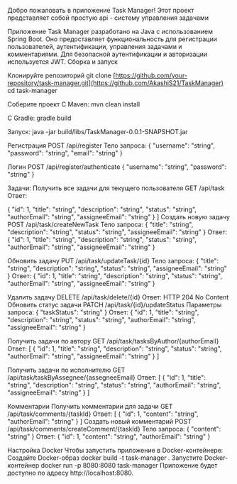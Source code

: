 Добро пожаловать в приложение Task Manager! Этот проект представляет собой простую api - систему управления задачами

Приложение Task Manager разработано на Java с использованием Spring Boot. Оно предоставляет функциональность для регистрации пользователей, аутентификации, управления задачами и комментариями. Для безопасной аутентификации и авторизации используется JWT.
Сборка и запуск


Клонируйте репозиторий
git clone [https://github.com/your-repository/task-manager.git](https://github.com/AkashiS21/TaskManager)
cd task-manager

Соберите проект
С Maven:
mvn clean install

С Gradle:
gradle build

Запуск: java -jar build/libs/TaskManager-0.0.1-SNAPSHOT.jar

Регистрация
POST /api/register
Тело запроса:
{
  "username": "string",
  "password": "string",
  "email": "string"
}


Логин
POST /api/register/authenticate
{
  "username": "string",
  "password": "string"
}


Задачи:
Получить все задачи для текущего пользователя
GET /api/task
Ответ:

  {
    "id": 1,
    "title": "string",
    "description": "string",
    "status": "string",
    "authorEmail": "string",
    "assigneeEmail": "string"
  }
]
Создать новую задачу
POST /api/task/createNewTask
Тело запроса:
{
  "title": "string",
  "description": "string",
  "status": "string",
  "assigneeEmail": "string"
}
Ответ:
{
  "id": 1,
  "title": "string",
  "description": "string",
  "status": "string",
  "authorEmail": "string",
  "assigneeEmail": "string"
}


Обновить задачу
PUT /api/task/updateTask/{id}
Тело запроса:
{
  "title": "string",
  "description": "string",
  "status": "string",
  "assigneeEmail": "string"
}
Ответ:
{
  "id": 1,
  "title": "string",
  "description": "string",
  "status": "string",
  "authorEmail": "string",
  "assigneeEmail": "string"
}


Удалить задачу
DELETE /api/task/delete/{id}
Ответ:
HTTP 204 No Content
Обновить статус задачи
PATCH /api/task/{id}/updateStatus
Параметры запроса:
{
  "taskStatus": "string"
}
Ответ:
{
  "id": 1,
  "title": "string",
  "description": "string",
  "status": "string",
  "authorEmail": "string",
  "assigneeEmail": "string"
}


Получить задачи по автору
GET /api/task/tasksByAuthor/{authorEmail}
Ответ:
[
  {
    "id": 1,
    "title": "string",
    "description": "string",
    "status": "string",
    "authorEmail": "string",
    "assigneeEmail": "string"
  }
]


Получить задачи по исполнителю
GET /api/task/taskByAssegnee/{assegneeEmail}
Ответ:
[
  {
    "id": 1,
    "title": "string",
    "description": "string",
    "status": "string",
    "authorEmail": "string",
    "assigneeEmail": "string"
  }
]


Комментарии
Получить комментарии для задачи
GET /api/task/comments/{taskId}
Ответ:
[
  {
    "id": 1,
    "content": "string",
    "authorEmail": "string"
  }
]
Создать новый комментарий
POST /api/task/comments/createComment/{taskId}
Тело запроса:
{
  "content": "string"
}
Ответ:
{
  "id": 1,
  "content": "string",
  "authorEmail": "string"
}



Настройка Docker
Чтобы запустить приложение в Docker-контейнере:
Создайте Docker-образ
docker build -t task-manager .
Запустите Docker-контейнер
docker run -p 8080:8080 task-manager
Приложение будет доступно по адресу http://localhost:8080.
